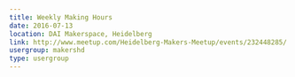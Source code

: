 ```yaml
---
title: Weekly Making Hours
date: 2016-07-13
location: DAI Makerspace, Heidelberg
link: http://www.meetup.com/Heidelberg-Makers-Meetup/events/232448285/
usergroup: makershd
type: usergroup
---
```

